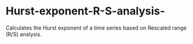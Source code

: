 # Hurst-exponent-R-S-analysis-
Calculates the Hurst exponent of a time series based on Rescaled range (R/S) analysis.
